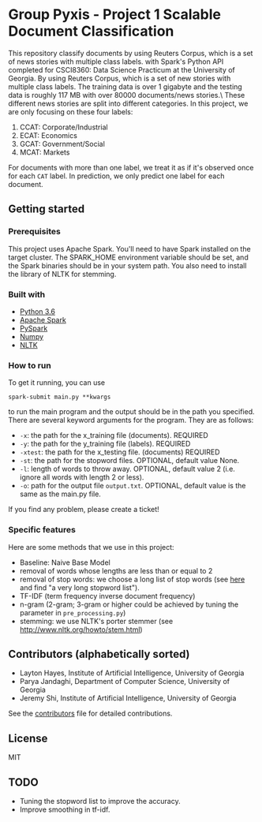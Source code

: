 # Group Pyxis - Project 1 Scalable Document Classification
This repository classify documents by using Reuters Corpus, which is a set of news stories with multiple class labels. with Spark's Python API completed for CSCI8360: Data Science Practicum at the University of Georgia. By using Reuters Corpus, which is a set of new stories with multiple class labels. The training data is over 1 gigabyte and the testing data is roughly 117 MB with over 80000 documents/news stories.\\
These different news stories are split into different categories. In this project, we are only focusing on these four labels:
1. CCAT: Corporate/Industrial
2. ECAT: Economics
3. GCAT: Government/Social
4. MCAT: Markets

For documents with more than one label, we treat it as if it's observed once for each `CAT` label. In prediction, we only predict one label for each document.

## Getting started
### Prerequisites

This project uses Apache Spark. You'll need to have Spark installed on the target cluster. The SPARK_HOME environment variable should be set, and the Spark binaries should be in your system path. You also need to install the library of NLTK for stemming.

### Built with

- [Python 3.6](https://www.python.org/)
- [Apache Spark](https://spark.apache.org/)
- [PySpark](https://spark.apache.org/docs/0.9.0/python-programming-guide.html/)
- [Numpy](https://docs.scipy.org/doc/numpy-1.13.0/)
- [NLTK](http://www.nltk.org/)

### How to run
To get it running, you can use
```
spark-submit main.py **kwargs
```
to run the main program and the output should be in the path you specified.
There are several keyword arguments for the program. They are as follows:
- `-x`: the path for the x_training file (documents). REQUIRED
- `-y`: the path for the y_training file (labels). REQUIRED
- `-xtest`: the path for the x_testing file. (documents) REQUIRED
- `-st`: the path for the stopword files. OPTIONAL, default value None.
- `-l`: length of words to throw away. OPTIONAL, default value 2 (i.e. ignore all words with length 2 or less).
- `-o`: path for the output file `output.txt`. OPTIONAL, default value is the same as the main.py file.

If you find any problem, please create a ticket!

### Specific features
Here are some methods that we use in this project:
- Baseline: Naive Base Model
- removal of words whose lengths are less than or equal to 2
- removal of stop words: we choose a long list of stop words (see [here](https://www.ranks.nl/stopwords) and find "a very long stopword list").
- TF-IDF (term frequency inverse document frequency)
- n-gram (2-gram; 3-gram or higher could be achieved by tuning the parameter in `pre_processing.py`)
- stemming: we use NLTK's porter stemmer (see http://www.nltk.org/howto/stem.html)

## Contributors (alphabetically sorted)
- Layton Hayes, Institute of Artificial Intelligence, University of Georgia
- Parya Jandaghi, Department of Computer Science, University of Georgia
- Jeremy Shi, Institute of Artificial Intelligence, University of Georgia

See the [contributors](./CONTRIBUTORS.md) file for detailed contributions.

## License
MIT

## TODO
- Tuning the stopword list to improve the accuracy.
- Improve smoothing in tf-idf. 
